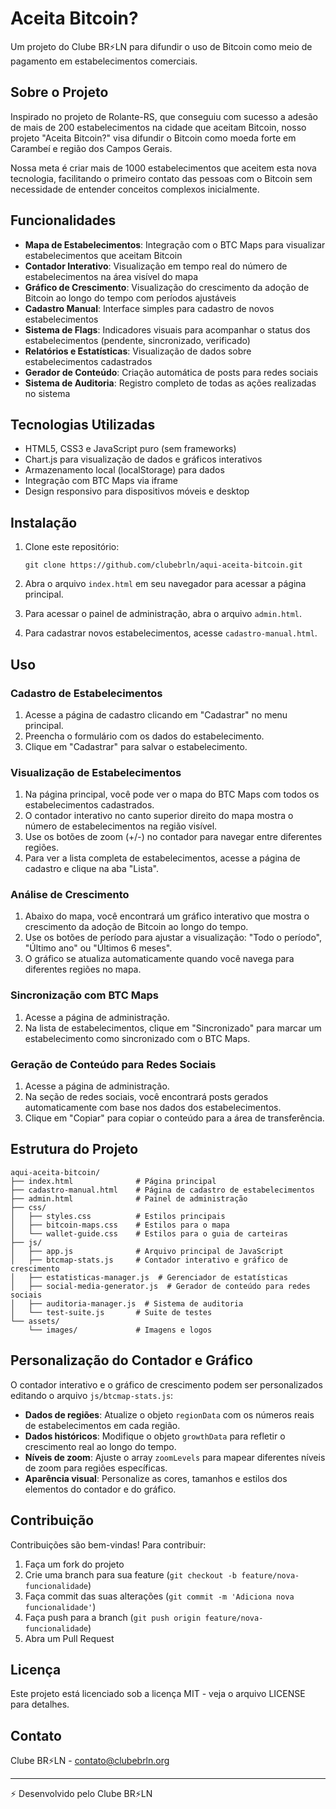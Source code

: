 # Aceita Bitcoin?

Um projeto do Clube BR⚡LN para difundir o uso de Bitcoin como meio de pagamento em estabelecimentos comerciais.

## Sobre o Projeto

Inspirado no projeto de Rolante-RS, que conseguiu com sucesso a adesão de mais de 200 estabelecimentos na cidade que aceitam Bitcoin, nosso projeto "Aceita Bitcoin?" visa difundir o Bitcoin como moeda forte em Carambeí e região dos Campos Gerais.

Nossa meta é criar mais de 1000 estabelecimentos que aceitem esta nova tecnologia, facilitando o primeiro contato das pessoas com o Bitcoin sem necessidade de entender conceitos complexos inicialmente.

## Funcionalidades

- **Mapa de Estabelecimentos**: Integração com o BTC Maps para visualizar estabelecimentos que aceitam Bitcoin
- **Contador Interativo**: Visualização em tempo real do número de estabelecimentos na área visível do mapa
- **Gráfico de Crescimento**: Visualização do crescimento da adoção de Bitcoin ao longo do tempo com períodos ajustáveis
- **Cadastro Manual**: Interface simples para cadastro de novos estabelecimentos
- **Sistema de Flags**: Indicadores visuais para acompanhar o status dos estabelecimentos (pendente, sincronizado, verificado)
- **Relatórios e Estatísticas**: Visualização de dados sobre estabelecimentos cadastrados
- **Gerador de Conteúdo**: Criação automática de posts para redes sociais
- **Sistema de Auditoria**: Registro completo de todas as ações realizadas no sistema

## Tecnologias Utilizadas

- HTML5, CSS3 e JavaScript puro (sem frameworks)
- Chart.js para visualização de dados e gráficos interativos
- Armazenamento local (localStorage) para dados
- Integração com BTC Maps via iframe
- Design responsivo para dispositivos móveis e desktop

## Instalação

1. Clone este repositório:
   ```
   git clone https://github.com/clubebrln/aqui-aceita-bitcoin.git
   ```

2. Abra o arquivo `index.html` em seu navegador para acessar a página principal.

3. Para acessar o painel de administração, abra o arquivo `admin.html`.

4. Para cadastrar novos estabelecimentos, acesse `cadastro-manual.html`.

## Uso

### Cadastro de Estabelecimentos

1. Acesse a página de cadastro clicando em "Cadastrar" no menu principal.
2. Preencha o formulário com os dados do estabelecimento.
3. Clique em "Cadastrar" para salvar o estabelecimento.

### Visualização de Estabelecimentos

1. Na página principal, você pode ver o mapa do BTC Maps com todos os estabelecimentos cadastrados.
2. O contador interativo no canto superior direito do mapa mostra o número de estabelecimentos na região visível.
3. Use os botões de zoom (+/-) no contador para navegar entre diferentes regiões.
4. Para ver a lista completa de estabelecimentos, acesse a página de cadastro e clique na aba "Lista".

### Análise de Crescimento

1. Abaixo do mapa, você encontrará um gráfico interativo que mostra o crescimento da adoção de Bitcoin ao longo do tempo.
2. Use os botões de período para ajustar a visualização: "Todo o período", "Último ano" ou "Últimos 6 meses".
3. O gráfico se atualiza automaticamente quando você navega para diferentes regiões no mapa.

### Sincronização com BTC Maps

1. Acesse a página de administração.
2. Na lista de estabelecimentos, clique em "Sincronizado" para marcar um estabelecimento como sincronizado com o BTC Maps.

### Geração de Conteúdo para Redes Sociais

1. Acesse a página de administração.
2. Na seção de redes sociais, você encontrará posts gerados automaticamente com base nos dados dos estabelecimentos.
3. Clique em "Copiar" para copiar o conteúdo para a área de transferência.

## Estrutura do Projeto

```
aqui-aceita-bitcoin/
├── index.html              # Página principal
├── cadastro-manual.html    # Página de cadastro de estabelecimentos
├── admin.html              # Painel de administração
├── css/
│   ├── styles.css          # Estilos principais
│   ├── bitcoin-maps.css    # Estilos para o mapa
│   └── wallet-guide.css    # Estilos para o guia de carteiras
├── js/
│   ├── app.js              # Arquivo principal de JavaScript
│   ├── btcmap-stats.js     # Contador interativo e gráfico de crescimento
│   ├── estatisticas-manager.js  # Gerenciador de estatísticas
│   ├── social-media-generator.js  # Gerador de conteúdo para redes sociais
│   ├── auditoria-manager.js  # Sistema de auditoria
│   └── test-suite.js       # Suite de testes
└── assets/
    └── images/             # Imagens e logos
```

## Personalização do Contador e Gráfico

O contador interativo e o gráfico de crescimento podem ser personalizados editando o arquivo `js/btcmap-stats.js`:

- **Dados de regiões**: Atualize o objeto `regionData` com os números reais de estabelecimentos em cada região.
- **Dados históricos**: Modifique o objeto `growthData` para refletir o crescimento real ao longo do tempo.
- **Níveis de zoom**: Ajuste o array `zoomLevels` para mapear diferentes níveis de zoom para regiões específicas.
- **Aparência visual**: Personalize as cores, tamanhos e estilos dos elementos do contador e do gráfico.

## Contribuição

Contribuições são bem-vindas! Para contribuir:

1. Faça um fork do projeto
2. Crie uma branch para sua feature (`git checkout -b feature/nova-funcionalidade`)
3. Faça commit das suas alterações (`git commit -m 'Adiciona nova funcionalidade'`)
4. Faça push para a branch (`git push origin feature/nova-funcionalidade`)
5. Abra um Pull Request

## Licença

Este projeto está licenciado sob a licença MIT - veja o arquivo LICENSE para detalhes.

## Contato

Clube BR⚡LN - contato@clubebrln.org

---

⚡ Desenvolvido pelo     Clube BR⚡LN
